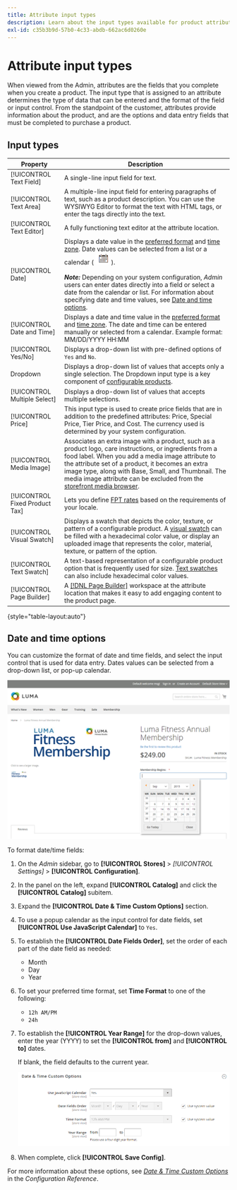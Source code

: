 ```yaml
---
title: Attribute input types
description: Learn about the input types available for product attributes, which determine the type of data that can be entered and the format of the field or input control.
exl-id: c35b3b9d-57b0-4c33-abdb-662ac6d0260e
---
```

# Attribute input types

When viewed from the Admin, attributes are the fields that you complete when you create a product. The input type that is assigned to an attribute determines the type of data that can be entered and the format of the field or input control. From the standpoint of the customer, attributes provide information about the product, and are the options and data entry fields that must be completed to purchase a product.

## Input types

|Property|Description|
|--- |--- |
|[!UICONTROL Text Field]|A single-line input field for text.|
|[!UICONTROL Text Area]|A multiple-line input field for entering paragraphs of text, such as a product description. You can use the WYSIWYG Editor to format the text with HTML tags, or enter the tags directly into the text.|
|[!UICONTROL Text Editor]|A fully functioning text editor at the attribute location.|
|[!UICONTROL Date]|Displays a date value in the [preferred format](#date-and-time-options) and [time zone](../getting-started/store-details.md#locale-options). Date values can be selected from a list or a calendar ( ![Calendar icon](../assets/icon-calendar.png) ). <br/><br/>**_Note:_** Depending on your system configuration, _Admin_ users can enter dates directly into a field or select a date from the calendar or list. For information about specifying date and time values, see [Date and time options](#date-and-time-options).|
|[!UICONTROL Date and Time]|Displays a date and time value in the [preferred format](#date-and-time-options) and [time zone](../getting-started/store-details.md#locale-options). The date and time can be entered manually or selected from a calendar. Example format: MM/DD/YYYY HH:MM|
|[!UICONTROL Yes/No]|Displays a drop-down list with pre-defined options of `Yes` and `No`.|
|Dropdown|Displays a drop-down list of values that accepts only a single selection. The Dropdown input type is a key component of [configurable products](../catalog/product-create-configurable.md).|
|[!UICONTROL Multiple Select]|Displays a drop-down list of values that accepts multiple selections.|
|[!UICONTROL Price]|This input type is used to create price fields that are in addition to the predefined attributes: Price, Special Price, Tier Price, and Cost. The currency used is determined by your system configuration.|
|[!UICONTROL Media Image]|Associates an extra image with a product, such as a product logo, care instructions, or ingredients from a food label. When you add a media image attribute to the attribute set of a product, it becomes an extra image type, along with Base, Small, and Thumbnail. The media image attribute can be excluded from the [storefront media browser](catalog-images-video.md#storefront-media-browser).|
|[!UICONTROL Fixed Product Tax]|Lets you define [FPT rates](../stores-purchase/fixed-product-tax.md) based on the requirements of your locale.|
|[!UICONTROL Visual Swatch]|Displays a swatch that depicts the color, texture, or pattern of a configurable product. A [visual swatch](swatches.md) can be filled with a hexadecimal color value, or display an uploaded image that represents the color, material, texture, or pattern of the option.|
|[!UICONTROL Text Swatch]|A text-based representation of a configurable product option that is frequently used for size. [Text swatches](swatches.md) can also include hexadecimal color values.|
|[!UICONTROL Page Builder]|A [[!DNL Page Builder]](../page-builder/workspace.md) workspace at the attribute location that makes it easy to add engaging content to the product page.|

{style="table-layout:auto"}

## Date and time options

You can customize the format of date and time fields, and select the input control that is used for data entry. Dates values can be selected from a drop-down list, or pop-up calendar.

![Example - storefront popup calendar](./assets/storefront-popup-calendar.png)<!-- zoom -->

To format date/time fields:

1. On the _Admin_ sidebar, go to **[!UICONTROL Stores]** > _[!UICONTROL Settings]_ > **[!UICONTROL Configuration]**.

1. In the panel on the left, expand **[!UICONTROL Catalog]** and click the **[!UICONTROL Catalog]** subitem.

1. Expand the **[!UICONTROL Date & Time Custom Options]** section.

1. To use a popup calendar as the input control for date fields, set **[!UICONTROL Use JavaScript Calendar]** to `Yes`.

1. To establish the **[!UICONTROL Date Fields Order]**, set the order of each part of the date field as needed:

   - Month
   - Day
   - Year

1. To set your preferred time format, set **Time Format** to one of the following:

   - `12h AM/PM`
   - `24h`

1. To establish the **[!UICONTROL Year Range]** for the drop-down values, enter the year (YYYY) to set the **[!UICONTROL from]** and **[!UICONTROL to]** dates.

   If blank, the field defaults to the current year.

   ![Catalog configuration - date and time options](./assets/catalog-date-time-custom-options.png)<!-- zoom -->

1. When complete, click **[!UICONTROL Save Config]**.

For more information about these options, see [_Date & Time Custom Options_](../configuration-reference/catalog/catalog.md) in the _Configuration Reference_.
